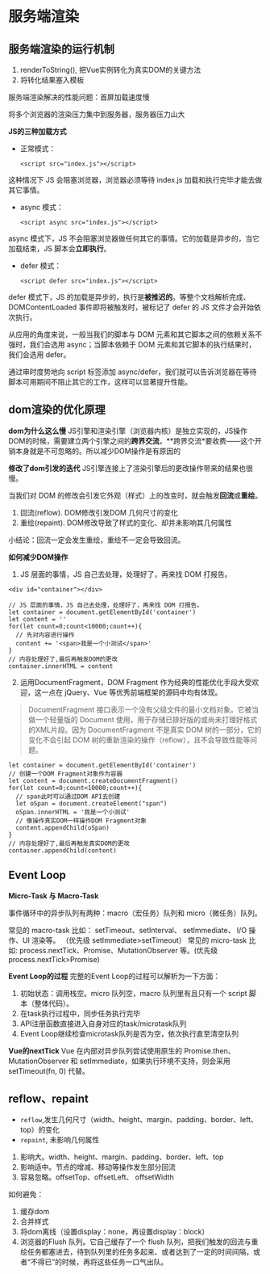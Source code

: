 # 服务端渲染
## 服务端渲染的运行机制
1. renderToString(), 把Vue实例转化为真实DOM的关键方法
2. 将转化结果塞入模板


服务端渲染解决的性能问题：首屏加载速度慢

将多个浏览器的渲染压力集中到服务器，服务器压力山大

**JS的三种加载方式**

*   正常模式：
    
    ```
    <script src="index.js"></script>
    
    ```
    

这种情况下 JS 会阻塞浏览器，浏览器必须等待 index.js 加载和执行完毕才能去做其它事情。

*   async 模式：
    
    ```
    <script async src="index.js"></script>
    
    ```
    

async 模式下，JS 不会阻塞浏览器做任何其它的事情。它的加载是异步的，当它加载结束，JS 脚本会**立即执行**。

*   defer 模式：
    
    ```
    <script defer src="index.js"></script>
    
    ```
    

defer 模式下，JS 的加载是异步的，执行是**被推迟的**。等整个文档解析完成、DOMContentLoaded 事件即将被触发时，被标记了 defer 的 JS 文件才会开始依次执行。

从应用的角度来说，一般当我们的脚本与 DOM 元素和其它脚本之间的依赖关系不强时，我们会选用 async；当脚本依赖于 DOM 元素和其它脚本的执行结果时，我们会选用 defer。

通过审时度势地向 script 标签添加 async/defer，我们就可以告诉浏览器在等待脚本可用期间不阻止其它的工作，这样可以显著提升性能。

## dom渲染的优化原理
**dom为什么这么慢**
JS引擎和渲染引擎（浏览器内核）是独立实现的，JS操作DOM的时候，需要建立两个引擎之间的**跨界交流**，**跨界交流*要收费——这个开销本身就是不可忽略的。所以减少DOM操作是有原因的

**修改了dom引发的迭代**
JS引擎连接上了渲染引擎后的更改操作带来的结果也很慢。

当我们对 DOM 的修改会引发它外观（样式）上的改变时，就会触发**回流**或**重绘**。

1. 回流(reflow). DOM修改引发DOM 几何尺寸的变化
2. 重绘(repaint). DOM修改导致了样式的变化、却并未影响其几何属性

小结论：回流一定会发生重绘，重绘不一定会导致回流。

**如何减少DOM操作**
1. JS 层面的事情，JS 自己去处理，处理好了，再来找 DOM 打报告。
```
<div id="container"></div>

// JS 层面的事情，JS 自己去处理，处理好了，再来找 DOM 打报告。
let container = document.getElementById('container')
let content = ''
for(let count=0;count<10000;count++){ 
  // 先对内容进行操作
  content += '<span>我是一个小测试</span>'
} 
// 内容处理好了,最后再触发DOM的更改
container.innerHTML = content

```

2. 运用DocumentFragment，DOM Fragment 作为经典的性能优化手段大受欢迎，这一点在 jQuery、Vue 等优秀前端框架的源码中均有体现。
> DocumentFragment 接口表示一个没有父级文件的最小文档对象。它被当做一个轻量版的 Document 使用，用于存储已排好版的或尚未打理好格式的XML片段。因为 DocumentFragment 不是真实 DOM 树的一部分，它的变化不会引起 DOM 树的重新渲染的操作（reflow），且不会导致性能等问题。

```
let container = document.getElementById('container')
// 创建一个DOM Fragment对象作为容器
let content = document.createDocumentFragment()
for(let count=0;count<10000;count++){
  // span此时可以通过DOM API去创建
  let oSpan = document.createElement("span")
  oSpan.innerHTML = '我是一个小测试'
  // 像操作真实DOM一样操作DOM Fragment对象
  content.appendChild(oSpan)
}
// 内容处理好了,最后再触发真实DOM的更改
container.appendChild(content)
```

## Event Loop
**Micro-Task 与 Macro-Task**

事件循环中的异步队列有两种：macro（宏任务）队列和 micro（微任务）队列。

常见的 macro-task 比如： setTimeout、setInterval、 setImmediate、 I/O 操作、UI 渲染等。  （优先级 setImmediate>setTimeout）
常见的 micro-task 比如: process.nextTick、Promise、MutationObserver 等。(优先级 process.nextTick>Promise)

**Event Loop的过程**
完整的Event Loop的过程可以解析为一下方面：
1. 初始状态：调用栈空。micro 队列空，macro 队列里有且只有一个 script 脚本（整体代码）。
2. 在task执行过程中，同步任务执行完毕
3. API注册函数直接进入自身对应的task/microtask队列
4. Event Loop继续检查microtask队列是否为空，依次执行直至清空队列

**Vue的nextTick**
Vue 在内部对异步队列尝试使用原生的 Promise.then、MutationObserver 和 setImmediate，如果执行环境不支持，则会采用 setTimeout(fn, 0) 代替。

## reflow、repaint
* `reflow`,发生几何尺寸（width、height、margin、padding、border、left、top）的变化
* `repaint`, 未影响几何属性

1. 影响大。width、height、margin、padding、border、left、top
2. 影响适中。节点的增减、移动等操作发生部分回流
3. 容易忽略。offsetTop、offsetLeft、 offsetWidth

如何避免：
1. 缓存dom
2. 合并样式
3. 将dom离线（设置display：none，再设置display：block）
4. 浏览器的Flush 队列。它自己缓存了一个 flush 队列，把我们触发的回流与重绘任务都塞进去，待到队列里的任务多起来、或者达到了一定的时间间隔，或者“不得已”的时候，再将这些任务一口气出队。

